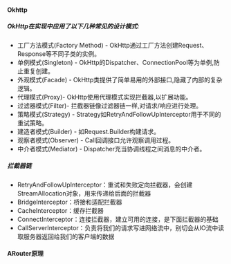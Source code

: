 #### Okhttp

##### OkHttp在实现中应用了以下几种常见的设计模式:
-   工厂方法模式(Factory Method) - OkHttp通过工厂方法创建Request、Response等不同子类的实例。
-   单例模式(Singleton) - OkHttp的Dispatcher、ConnectionPool等为单例,防止重复创建。
-   外观模式(Facade) - OkHttp类提供了简单易用的外部接口,隐藏了内部的复杂逻辑。
-   代理模式(Proxy)- OkHttp使用代理模式实现拦截器,以扩展功能。
-   过滤器模式(Filter)- 拦截器链像过滤器链一样,对请求/响应进行处理。
-   策略模式(Strategy) - Strategy如RetryAndFollowUpInterceptor用于不同的重试策略。
-   建造者模式(Builder) - 如Request.Builder构建请求。
-   观察者模式(Observer) - Call回调接口允许观察调用过程。
-   中介者模式(Mediator) - Dispatcher充当协调线程之间消息的中介者。

##### 拦截器链
-  RetryAndFollowUpInterceptor：重试和失败定向拦截器，会创建StreamAllocation对象，用来传递给后面的拦截器
-  BridgeInterceptor：桥接和适配拦截器
-  CacheInterceptor：缓存拦截器
-  ConnectInterceptor：连接拦截器，建立可用的连接，是下面拦截器的基础
-  CallServerInterceptor：负责将我们的请求写进网络流中，别切会从IO流中读取服务器返回给我们的客户端的数据


#### ARouter原理

